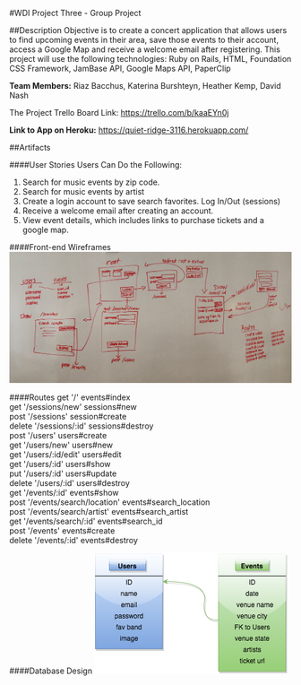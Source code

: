 #WDI Project Three - Group Project

##Description
Objective is to create a concert application that allows users to find upcoming events in their area, save those events to their account, access a Google Map and receive a welcome email after registering.  This project will use the following technologies:
Ruby on Rails, HTML, Foundation CSS Framework, JamBase API, Google Maps API, PaperClip

**Team Members:**
Riaz Bacchus, Katerina Burshteyn, Heather Kemp, David Nash

The Project Trello Board Link: https://trello.com/b/kaaEYn0j

**Link to App on Heroku:** https://quiet-ridge-3116.herokuapp.com/

##Artifacts

####User Stories
Users Can Do the Following:
1. Search for music events by zip code.
2. Search for music events by artist
3. Create a login account to save search favorites.
   Log In/Out (sessions)
4. Receive a welcome email after creating an account.  
5. View event details, which includes links to purchase tickets and a google map.

####Front-end Wireframes
![alt text](./projThree_Wireframes.jpg "Wireframe Design for Project Three")

####Routes
get '/' events#index<br>
get '/sessions/new'  sessions#new<br>
post '/sessions'  session#create<br>
delete '/sessions/:id' sessions#destroy<br>
post '/users'  users#create<br>
get '/users/new'  users#new<br>
get '/users/:id/edit' users#edit<br>
get '/users/:id'  users#show<br>
put '/users/:id'  users#update<br>
delete '/users/:id'  users#destroy<br>
get '/events/:id'  events#show<br>
post '/events/search/location'  events#search_location<br>
post '/events/search/artist'  events#search_artist<br>
get '/events/search/:id'  events#search_id<br>
post '/events'  events#create<br>
delete '/events/:id'  events#destroy<br>




####Database Design
![alt text](./projThree_DatabaseDesign.png "Database Design for Project Three")
